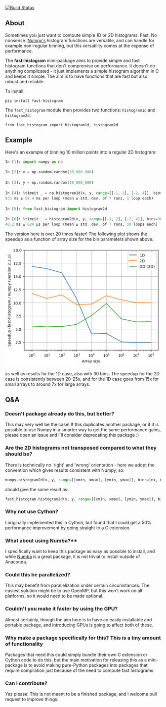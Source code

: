 [![Build Status](https://travis-ci.org/astrofrog/fast-histogram.svg?branch=master)](https://travis-ci.org/astrofrog/fast-histogram)

About
-----

Sometimes you just want to compute simple 1D or 2D histograms. Fast. No
nonsense. [Numpy's](http://www.numpy.org) histogram functions are versatile,
and can handle for example non-regular binning, but this versatility comes at
the expense of performance.

The **fast-histogram** mini-package aims to provide simple and fast histogram
functions that don't compromise on performance. It doesn't do anything
complicated - it just implements a simple histogram algorithm in C and keeps it
simple. The aim is to have functions that are fast but also robust and reliable.

To install:

    pip install fast-histogram

The ``fast_histogram`` module then provides two functions: ``histogram1d`` and
``histogram2d``:

    from fast_histogram import histogram1d, histogram2d

Example
-------

Here's an example of binning 10 million points into a regular 2D histogram:

```python
In [1]: import numpy as np

In [2]: x = np.random.random(10_000_000)

In [3]: y = np.random.random(10_000_000)

In [4]: %timeit _ = np.histogram2d(x, y, range=[[-1, 2], [-2, 4]], bins=30)
935 ms ± 58.4 ms per loop (mean ± std. dev. of 7 runs, 1 loop each)

In [5]: from fast_histogram import histogram2d

In [6]: %timeit _ = histogram2d(x, y, range=[[-1, 2], [-2, 4]], bins=30)
40.2 ms ± 624 µs per loop (mean ± std. dev. of 7 runs, 10 loops each)
```

The version here is over 20 times faster! The following plot shows the
speedup as a function of array size for the bin parameters shown above:

![speedup_compared](https://github.com/astrofrog/fast-histogram/raw/master/speedup_compared.png)

as well as results for the 1D case, also with 30 bins. The speedup for the 2D
case is consistently between 20-25x, and for the 1D case goes from 15x for small
arrays to around 7x for large arrays.

Q&A
---

### Doesn't package <X> already do this, but better?

This may very well be the case! If this duplicates another package, or if it is
possible to use Numpy in a smarter way to get the same performance gains, please
open an issue and I'll consider deprecating this package :)

### Are the 2D histograms not transposed compared to what they should be?

There is technically no 'right' and 'wrong' orientation - here we adopt the
convention which gives results consistent with Numpy, so:

```python
numpy.histogram2d(x, y, range=[[xmin, xmax], [ymin, ymax]], bins=[nx, ny])
```

should give the same result as:

```python
fast_histogram.histogram2d(x, y, range=[[xmin, xmax], [ymin, ymax]], bins=[nx, ny])
```

### Why not use Cython?

I originally implemented this in Cython, but found that I could get a 50%
performance improvement by going straight to a C extension.

### What about using Numba?**

I specifically want to keep this package as easy as possible to install, and
while [Numba](https://numba.pydata.org) is a great package, it is not trivial
to install outside of Anaconda.

### Could this be parallelized?

This may benefit from parallelization under certain circumstances. The easiest
solution might be to use OpenMP, but this won't work on all platforms, so it
would need to be made optional.

### Couldn't you make it faster by using the GPU?

Almost certainly, though the aim here is to have an easily installable and
portable package, and introducing GPUs is going to affect both of these.

### Why make a package specifically for this? This is a tiny amount of functionality

Packages that need this could simply bundle their own C extension or Cython code
to do this, but the main motivation for releasing this as a mini-package is to
avoid making pure-Python packages into packages that require compilation just
because of the need to compute fast histograms.

### Can I contribute?

Yes please! This is not meant to be a finished package, and I welcome pull
request to improve things.
